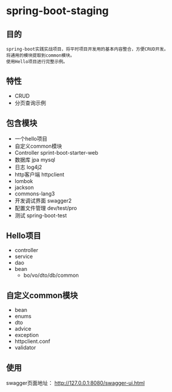 # spring-boot-staging

## 目的
```text
spring-boot实践实战项目，将平时项目开发用的基本内容整合，方便CRUD开发。
将通用的模块提取到common模块。
使用Hello项目进行完整示例。
```

## 特性
- CRUD
- 分页查询示例

## 包含模块

- 一个hello项目
- 自定义common模块
- Controller sprint-boot-starter-web
- 数据库 jpa mysql
- 日志 log4j2
- http客户端 httpclient
- lombok
- jackson
- commons-lang3
- 开发调试界面 swagger2
- 配置文件管理 dev/test/pro
- 测试 spring-boot-test

## Hello项目
- controller
- service
- dao
- bean
    - bo/vo/dto/db/common

## 自定义common模块
- bean
- enums
- dto
- advice
- exception
- httpclient.conf
- validator


## 使用
swagger页面地址： http://127.0.0.1:8080/swagger-ui.html